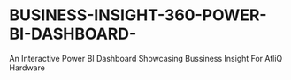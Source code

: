 # BUSINESS-INSIGHT-360-POWER-BI-DASHBOARD-
An Interactive Power BI Dashboard Showcasing Bussiness Insight For AtliQ Hardware
